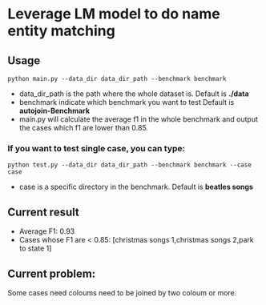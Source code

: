 # Leverage LM model to do name entity matching

## Usage
```
python main.py --data_dir data_dir_path --benchmark benchmark
```
* data_dir_path is the path where the whole dataset is. Default is **./data**
* benchmark indicate which benchmark you want to test Default is **autojoin-Benchmark**
* main.py will calculate the average f1 in the whole benchmark and output the cases which f1 are lower than 0.85.
### If you want to test single case, you can type:
```
python test.py --data_dir data_dir_path --benchmark benchmark --case case
```
* case is a specific directory in the benchmark. Default is **beatles songs**

## Current result
* Average F1: 0.93
* Cases whose F1 are < 0.85: [christmas songs 1,christmas songs 2,park to state 1]
## Current problem:
Some cases need coloums need to be joined by two coloum or more.

